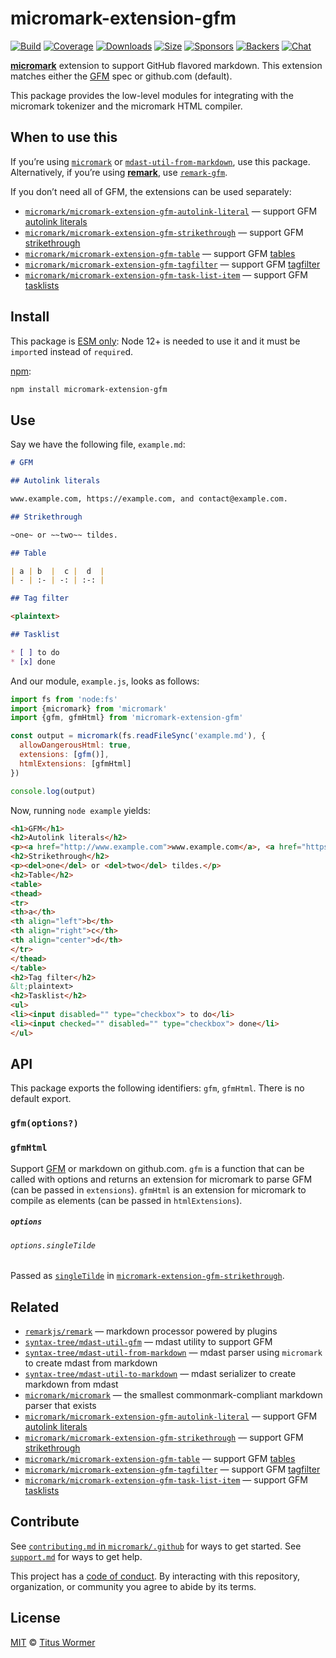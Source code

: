 # micromark-extension-gfm

[![Build][build-badge]][build]
[![Coverage][coverage-badge]][coverage]
[![Downloads][downloads-badge]][downloads]
[![Size][size-badge]][size]
[![Sponsors][sponsors-badge]][collective]
[![Backers][backers-badge]][collective]
[![Chat][chat-badge]][chat]

**[micromark][]** extension to support GitHub flavored markdown.
This extension matches either the [GFM][] spec or github.com (default).

This package provides the low-level modules for integrating with the micromark
tokenizer and the micromark HTML compiler.

## When to use this

If you’re using [`micromark`][micromark] or
[`mdast-util-from-markdown`][from-markdown], use this package.
Alternatively, if you’re using **[remark][]**, use [`remark-gfm`][remark-gfm].

If you don’t need all of GFM, the extensions can be used separately:

*   [`micromark/micromark-extension-gfm-autolink-literal`](https://github.com/micromark/micromark-extension-gfm-autolink-literal)
    — support GFM [autolink literals][]
*   [`micromark/micromark-extension-gfm-strikethrough`](https://github.com/micromark/micromark-extension-gfm-strikethrough)
    — support GFM [strikethrough][]
*   [`micromark/micromark-extension-gfm-table`](https://github.com/micromark/micromark-extension-gfm-table)
    — support GFM [tables][]
*   [`micromark/micromark-extension-gfm-tagfilter`](https://github.com/micromark/micromark-extension-gfm-tagfilter)
    — support GFM [tagfilter][]
*   [`micromark/micromark-extension-gfm-task-list-item`](https://github.com/micromark/micromark-extension-gfm-task-list-item)
    — support GFM [tasklists][]

## Install

This package is [ESM only](https://gist.github.com/sindresorhus/a39789f98801d908bbc7ff3ecc99d99c):
Node 12+ is needed to use it and it must be `import`ed instead of `require`d.

[npm][]:

```sh
npm install micromark-extension-gfm
```

## Use

Say we have the following file, `example.md`:

```markdown
# GFM

## Autolink literals

www.example.com, https://example.com, and contact@example.com.

## Strikethrough

~one~ or ~~two~~ tildes.

## Table

| a | b  |  c |  d  |
| - | :- | -: | :-: |

## Tag filter

<plaintext>

## Tasklist

* [ ] to do
* [x] done
```

And our module, `example.js`, looks as follows:

```js
import fs from 'node:fs'
import {micromark} from 'micromark'
import {gfm, gfmHtml} from 'micromark-extension-gfm'

const output = micromark(fs.readFileSync('example.md'), {
  allowDangerousHtml: true,
  extensions: [gfm()],
  htmlExtensions: [gfmHtml]
})

console.log(output)
```

Now, running `node example` yields:

```html
<h1>GFM</h1>
<h2>Autolink literals</h2>
<p><a href="http://www.example.com">www.example.com</a>, <a href="https://example.com">https://example.com</a>, and <a href="mailto:contact@example.com">contact@example.com</a>.</p>
<h2>Strikethrough</h2>
<p><del>one</del> or <del>two</del> tildes.</p>
<h2>Table</h2>
<table>
<thead>
<tr>
<th>a</th>
<th align="left">b</th>
<th align="right">c</th>
<th align="center">d</th>
</tr>
</thead>
</table>
<h2>Tag filter</h2>
&lt;plaintext>
<h2>Tasklist</h2>
<ul>
<li><input disabled="" type="checkbox"> to do</li>
<li><input checked="" disabled="" type="checkbox"> done</li>
</ul>
```

## API

This package exports the following identifiers: `gfm`, `gfmHtml`.
There is no default export.

### `gfm(options?)`

### `gfmHtml`

Support [GFM][] or markdown on github.com.
`gfm` is a function that can be called with options and returns an extension for
micromark to parse GFM (can be passed in `extensions`).
`gfmHtml` is an extension for micromark to compile as elements (can be passed in
`htmlExtensions`).

##### `options`

###### `options.singleTilde`

Passed as [`singleTilde`][single-tilde] in
[`micromark-extension-gfm-strikethrough`][mm-strikethrough].

## Related

*   [`remarkjs/remark`][remark]
    — markdown processor powered by plugins
*   [`syntax-tree/mdast-util-gfm`](https://github.com/syntax-tree/mdast-util-gfm)
    — mdast utility to support GFM
*   [`syntax-tree/mdast-util-from-markdown`][from-markdown]
    — mdast parser using `micromark` to create mdast from markdown
*   [`syntax-tree/mdast-util-to-markdown`][to-markdown]
    — mdast serializer to create markdown from mdast
*   [`micromark/micromark`][micromark]
    — the smallest commonmark-compliant markdown parser that exists
*   [`micromark/micromark-extension-gfm-autolink-literal`](https://github.com/micromark/micromark-extension-gfm-autolink-literal)
    — support GFM [autolink literals][]
*   [`micromark/micromark-extension-gfm-strikethrough`](https://github.com/micromark/micromark-extension-gfm-strikethrough)
    — support GFM [strikethrough][]
*   [`micromark/micromark-extension-gfm-table`](https://github.com/micromark/micromark-extension-gfm-table)
    — support GFM [tables][]
*   [`micromark/micromark-extension-gfm-tagfilter`](https://github.com/micromark/micromark-extension-gfm-tagfilter)
    — support GFM [tagfilter][]
*   [`micromark/micromark-extension-gfm-task-list-item`](https://github.com/micromark/micromark-extension-gfm-task-list-item)
    — support GFM [tasklists][]

## Contribute

See [`contributing.md` in `micromark/.github`][contributing] for ways to get
started.
See [`support.md`][support] for ways to get help.

This project has a [code of conduct][coc].
By interacting with this repository, organization, or community you agree to
abide by its terms.

## License

[MIT][license] © [Titus Wormer][author]

<!-- Definitions -->

[build-badge]: https://github.com/micromark/micromark-extension-gfm/workflows/main/badge.svg

[build]: https://github.com/micromark/micromark-extension-gfm/actions

[coverage-badge]: https://img.shields.io/codecov/c/github/micromark/micromark-extension-gfm.svg

[coverage]: https://codecov.io/github/micromark/micromark-extension-gfm

[downloads-badge]: https://img.shields.io/npm/dm/micromark-extension-gfm.svg

[downloads]: https://www.npmjs.com/package/micromark-extension-gfm

[size-badge]: https://img.shields.io/bundlephobia/minzip/micromark-extension-gfm.svg

[size]: https://bundlephobia.com/result?p=micromark-extension-gfm

[sponsors-badge]: https://opencollective.com/unified/sponsors/badge.svg

[backers-badge]: https://opencollective.com/unified/backers/badge.svg

[collective]: https://opencollective.com/unified

[chat-badge]: https://img.shields.io/badge/chat-discussions-success.svg

[chat]: https://github.com/micromark/micromark/discussions

[npm]: https://docs.npmjs.com/cli/install

[license]: license

[author]: https://wooorm.com

[contributing]: https://github.com/micromark/.github/blob/HEAD/contributing.md

[support]: https://github.com/micromark/.github/blob/HEAD/support.md

[coc]: https://github.com/micromark/.github/blob/HEAD/code-of-conduct.md

[micromark]: https://github.com/micromark/micromark

[from-markdown]: https://github.com/syntax-tree/mdast-util-from-markdown

[to-markdown]: https://github.com/syntax-tree/mdast-util-to-markdown

[remark]: https://github.com/remarkjs/remark

[remark-gfm]: https://github.com/remarkjs/remark-gfm

[gfm]: https://github.github.com/gfm/

[strikethrough]: https://github.github.com/gfm/#strikethrough-extension-

[tables]: https://github.github.com/gfm/#tables-extension-

[tasklists]: https://github.github.com/gfm/#task-list-items-extension-

[autolink literals]: https://github.github.com/gfm/#autolinks-extension-

[tagfilter]: https://github.github.com/gfm/#disallowed-raw-html-extension-

[single-tilde]: https://github.com/micromark/micromark-extension-gfm-strikethrough#optionssingletilde

[mm-strikethrough]: https://github.com/micromark/micromark-extension-gfm-strikethrough
